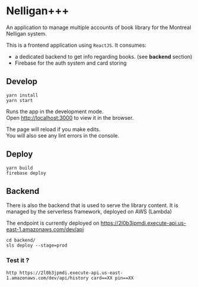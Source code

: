# Nelligan+++

An application to manage multiple accounts of book library for the Montreal Nelligan system.

This is a frontend application using `ReactJS`. It consumes: 
- a dedicated backend to get info regarding books. (see **backend** section)
- Firebase for the auth system and card storing

## Develop

```
yarn install
yarn start
```

Runs the app in the development mode.\
Open [http://localhost:3000](http://localhost:3000) to view it in the browser.

The page will reload if you make edits.\
You will also see any lint errors in the console.

## Deploy

```
yarn build
firebase deploy
```

## Backend 

There is also the backend that is used to serve the library content. It is managed by the serverless 
framework, deployed on AWS (Lambda)

The endpoint is currently deployed on https://2l0b3jpmdi.execute-api.us-east-1.amazonaws.com/dev/api 

```
cd backend/
sls deploy --stage=prod
```

### Test it ?

```
http https://2l0b3jpmdi.execute-api.us-east-1.amazonaws.com/dev/api/history card==XX pin==XX
```